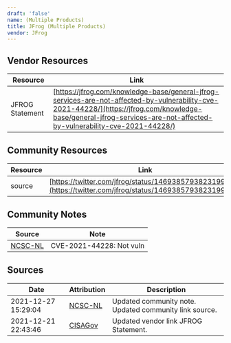 ```yaml
---
draft: 'false'
name: (Multiple Products)
title: JFrog (Multiple Products)
vendor: JFrog
---
```


## Vendor Resources
| Resource | Link |
| --- | --- |
| JFROG Statement | [https://jfrog.com/knowledge-base/general-jfrog-services-are-not-affected-by-vulnerability-cve-2021-44228/](https://jfrog.com/knowledge-base/general-jfrog-services-are-not-affected-by-vulnerability-cve-2021-44228/) |

## Community Resources
| Resource | Link |
| --- | --- |
| source | [https://twitter.com/jfrog/status/1469385793823199240](https://twitter.com/jfrog/status/1469385793823199240) |

## Community Notes
| Source | Note |
| --- | --- |
| [NCSC-NL](https://github.com/NCSC-NL/log4shell/blob/main/software/README.md) | CVE-2021-44228: Not vuln </ul> |

## Sources
| Date | Attribution | Description |
| --- | --- | --- |
| 2021-12-27 15:29:04 | [NCSC-NL](https://github.com/NCSC-NL/log4shell/blob/main/software/README.md) | Updated community note. Updated community link source.  |
| 2021-12-21 22:43:46 | [CISAGov](https://raw.githubusercontent.com/cisagov/log4j-affected-db/develop/README.md) | Updated vendor link JFROG Statement.  |
